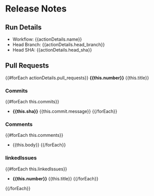 # Release Notes 
## Run Details
- Workflow: {{actionDetails.name}} 
- Head Branch: {{actionDetails.head_branch}} 
- Head SHA: {{actionDetails.head_sha}} 

## Pull Requests
{{#forEach actionDetails.pull_requests}}
**{{this.number}}** {{this.title}}
### Commits
  {{#forEach this.commits}}
  - **{{this.sha}}** {{this.commit.message}}
  {{/forEach}}
### Comments
 {{#forEach this.comments}}
 - {{this.body}}
 {{/forEach}}

### linkedIssues
 {{#forEach this.linkedIssues}}
 - **{{this.number}}** {{this.title}}
 {{/forEach}}
    
{{/forEach}}


